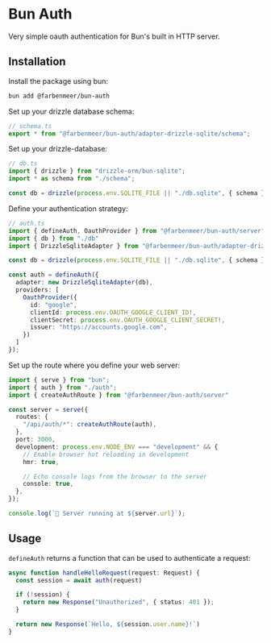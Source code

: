# Bun Auth

Very simple oauth authentication for Bun's built in HTTP server.

## Installation
Install the package using bun:
```bash
bun add @farbenmeer/bun-auth
```

Set up your drizzle database schema:
```ts
// schema.ts
export * from "@farbenmeer/bun-auth/adapter-drizzle-sqlite/schema";
```

Set up your drizzle-database:
```ts
// db.ts
import { drizzle } from "drizzle-orm/bun-sqlite";
import * as schema from "./schema";

const db = drizzle(process.env.SQLITE_FILE || "./db.sqlite", { schema });
```

Define your authentication strategy:
```ts
// auth.ts
import { defineAuth, OauthProvider } from "@farbenmeer/bun-auth/server";
import { db } from "./db"
import { DrizzleSqliteAdapter } from "@farbenmeer/bun-auth/adapter-drizzle-sqlite";

const db = drizzle(process.env.SQLITE_FILE || "./db.sqlite", { schema });

const auth = defineAuth({
  adapter: new DrizzleSqliteAdapter(db),
  providers: [
    OauthProvider({
      id: "google",
      clientId: process.env.OAUTH_GOOGLE_CLIENT_ID!,
      clientSecret: process.env.OAUTH_GOOGLE_CLIENT_SECRET!,
      issuer: "https://accounts.google.com",
    })
  ]
});
```

Set up the route where you define your web server:
```ts
import { serve } from "bun";
import { auth } from "./auth";
import { createAuthRoute } from "@farbenmeer/bun-auth/server"

const server = serve({
  routes: {
    "/api/auth/*": createAuthRoute(auth),
  },
  port: 3000,
  development: process.env.NODE_ENV === "development" && {
    // Enable browser hot reloading in development
    hmr: true,

    // Echo console logs from the browser to the server
    console: true,
  },
});

console.log(`🚀 Server running at ${server.url}`);
```

## Usage

`defineAuth` returns a function that can be used to authenticate a request:

```ts
async function handleHelloRequest(request: Request) {
  const session = await auth(request)

  if (!session) {
    return new Response("Unauthorized", { status: 401 });
  }

  return new Response(`Hello, ${session.user.name}!`)
}
```
